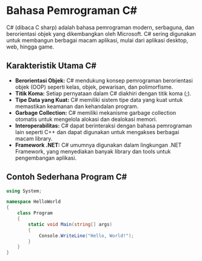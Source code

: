 # Bahasa Pemrograman C#

C# (dibaca C sharp) adalah bahasa pemrograman modern, serbaguna, dan berorientasi objek yang dikembangkan oleh Microsoft. C# sering digunakan untuk membangun berbagai macam aplikasi, mulai dari aplikasi desktop, web, hingga game.

## Karakteristik Utama C#

- **Berorientasi Objek:** C# mendukung konsep pemrograman berorientasi objek (OOP) seperti kelas, objek, pewarisan, dan polimorfisme.
- **Titik Koma:** Setiap pernyataan dalam C# diakhiri dengan titik koma (;).
- **Tipe Data yang Kuat:** C# memiliki sistem tipe data yang kuat untuk memastikan keamanan dan kehandalan program.
- **Garbage Collection:** C# memiliki mekanisme garbage collection otomatis untuk mengelola alokasi dan dealokasi memori.
- **Interoperabilitas:** C# dapat berinteraksi dengan bahasa pemrograman lain seperti C++ dan dapat digunakan untuk mengakses berbagai macam library.
- **Framework .NET:** C# umumnya digunakan dalam lingkungan .NET Framework, yang menyediakan banyak library dan tools untuk pengembangan aplikasi.

## Contoh Sederhana Program C#

```csharp
using System;

namespace HelloWorld
{
    class Program
    {
        static void Main(string[] args)
        {
            Console.WriteLine("Hello, World!");
        }
    }
}
```
